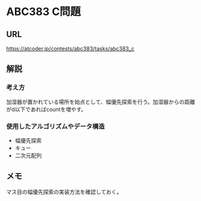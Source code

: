 # ABC383 C問題
## URL
https://atcoder.jp/contests/abc383/tasks/abc383_c
## 解説
### 考え方
加湿器が置かれている場所を始点として、幅優先探索を行う。加湿器からの距離がd以下であればcountを増やす。
### 使用したアルゴリズムやデータ構造
- 幅優先探索
- キュー
- 二次元配列
## メモ
マス目の幅優先探索の実装方法を確認しておく。

